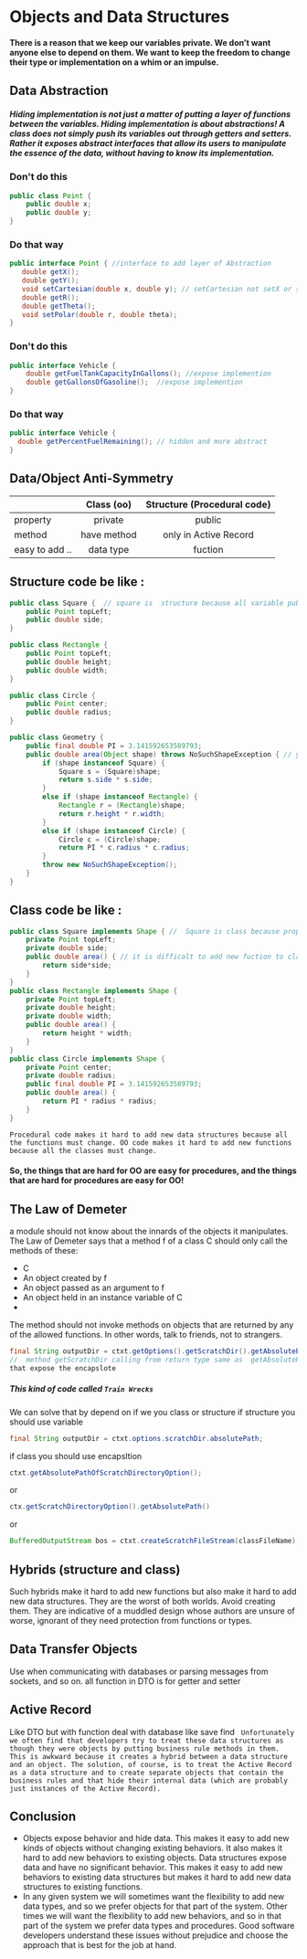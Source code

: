 # Objects and Data Structures

#### There is a reason that we keep our variables private. We don’t want anyone else to depend on them. We want to keep the freedom to change their type or implementation on a whim or an impulse.

## Data Abstraction
##### Hiding implementation is not just a matter of putting a layer of functions between the variables. Hiding implementation is about abstractions! A class does not simply push its variables out through getters and setters. Rather it exposes abstract interfaces that allow its users to manipulate the essence of the data, without having to know its implementation.

### Don't do this
``` java 
public class Point { 
    public double x;
    public double y;
}
```
###  Do that way
 ```java
public interface Point { //interface to add layer of Abstraction
    double getX();
    double getY();
    void setCartesian(double x, double y); // setCartesian not setX or setY
    double getR();
    double getTheta();
    void setPolar(double r, double theta); 
}
 ```
 
### Don't do this
``` java 
public interface Vehicle {
    double getFuelTankCapacityInGallons(); //expose implemention 
    double getGallonsOfGasoline();  //expose implemention
}
```
###  Do that way
 ```java
public interface Vehicle {
   double getPercentFuelRemaining(); // hidden and more abstract
}
 ```
 
 ## Data/Object Anti-Symmetry
 |       | Class (oo) |  Structure (Procedural code)|
| :---        |    :----:   |          :---: |
| property      | private       | public |
| method   | have method        | only in Active Record |
| easy to add ..| data type  |  fuction |

##  Structure code be like : 
``` java
public class Square {  // square is  structure because all variable public and he doesn't hava any method
    public Point topLeft;
    public double side;
}

public class Rectangle { 
    public Point topLeft;
    public double height;
    public double width;
}

public class Circle { 
    public Point center;
    public double radius;
}

public class Geometry {
    public final double PI = 3.141592653589793;
    public double area(Object shape) throws NoSuchShapeException { // you can add mroe method easy in one class 
        if (shape instanceof Square) { 
            Square s = (Square)shape;
            return s.side * s.side;
        }
        else if (shape instanceof Rectangle) {
            Rectangle r = (Rectangle)shape;
            return r.height * r.width;
        }
        else if (shape instanceof Circle) {
            Circle c = (Circle)shape;
            return PI * c.radius * c.radius; 
        }
        throw new NoSuchShapeException(); 
    }
}
```
## Class code be like : 
```java 
public class Square implements Shape { //  Square is class because proprity is private and you polymoricm to handle fuctions 
    private Point topLeft;
    private double side;
    public double area() { // it is difficalt to add new fuction to class because you add fuction to every class availbe
        return side*side;
    } 
}
public class Rectangle implements Shape {  
    private Point topLeft;
    private double height;
    private double width;
    public double area() { 
        return height * width;
    }
}
public class Circle implements Shape { 
    private Point center;
    private double radius;
    public final double PI = 3.141592653589793;
    public double area() {
        return PI * radius * radius;
    }
}
```
`Procedural code makes it hard to add new data structures because all the functions must change. OO code makes it hard to add new functions because all the classes must change.
`
#### So, the things that are hard for OO are easy for procedures, and the things that are hard for procedures are easy for OO!

## The Law of Demeter
a module should not know about the innards of the objects it manipulates. The Law of Demeter says that a method f of a class C should only call the methods of these:
- C
- An object created by f
- An object passed as an argument to f
- An object held in an instance variable of C
- 
The method should not invoke methods on objects that are returned by any of the allowed functions. In other words, talk to friends, not to strangers.

``` java 
final String outputDir = ctxt.getOptions().getScratchDir().getAbsolutePath();
//  method getScratchDir calling from return type same as  getAbsolutePath
that expose the encapslote 
```
##### This kind of code called `Train Wrecks`
We can solve that by depend on if we you class or structure 
if structure you should use variable 
``` java 
final String outputDir = ctxt.options.scratchDir.absolutePath;
```
if class you should use encapsltion 
``` java 
ctxt.getAbsolutePathOfScratchDirectoryOption();
```
or 
```java 
ctx.getScratchDirectoryOption().getAbsolutePath()
```
or 
``` java 
BufferedOutputStream bos = ctxt.createScratchFileStream(classFileName);
```

## Hybrids (structure and class)
Such hybrids make it hard to add new functions but also make it hard to add new data structures. They are the worst of both worlds. Avoid creating them. They are indicative of a muddled design whose authors are unsure of worse, ignorant of  they need protection from functions or types.

## Data Transfer Objects
Use when communicating with databases or parsing messages from sockets, and so on. all function in DTO is for getter and setter

## Active Record 
Like DTO but with function deal with database like save find 
`
Unfortunately we often find that developers try to treat these data structures as though they were objects by putting business rule methods in them. This is awkward because it creates a hybrid between a data structure and an object.
The solution, of course, is to treat the Active Record as a data structure and to create separate objects that contain the business rules and that hide their internal data (which are probably just instances of the Active Record).`


## Conclusion
- Objects expose behavior and hide data. This makes it easy to add new kinds of objects without changing existing behaviors. It also makes it hard to add new behaviors to existing objects. Data structures expose data and have no significant behavior. This makes it easy to add new behaviors to existing data structures but makes it hard to add new data structures to existing functions.
- In any given system we will sometimes want the flexibility to add new data types, and so we prefer objects for that part of the system. Other times we will want the flexibility to add new behaviors, and so in that part of the system we prefer data types and procedures. Good software developers understand these issues without prejudice and choose the approach that is best for the job at hand.

